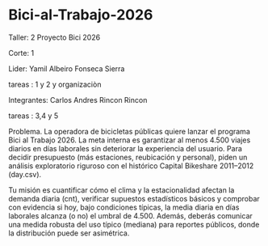 # Bici-al-Trabajo-2026
Taller: 2 Proyecto Bici 2026

Corte: 1

Lider: Yamil Albeiro Fonseca Sierra

tareas : 1 y 2 y organizaciòn

Integrantes: Carlos Andres Rincon Rincon

tareas : 3,4 y 5

Problema.
La operadora de bicicletas públicas quiere lanzar el programa Bici al Trabajo 2026. La meta interna es garantizar al menos 4.500 viajes diarios en días laborales sin deteriorar la experiencia del usuario. Para decidir presupuesto (más estaciones, reubicación y personal), piden un análisis exploratorio riguroso con el histórico Capital Bikeshare 2011–2012 (day.csv).

Tu misión es cuantificar cómo el clima y la estacionalidad afectan la demanda diaria (cnt), verificar supuestos estadísticos básicos y comprobar con evidencia si hoy, bajo condiciones típicas, la media diaria en días laborales alcanza (o no) el umbral de 4.500. Además, deberás comunicar una medida robusta del uso típico (mediana) para reportes públicos, donde la distribución puede ser asimétrica.
